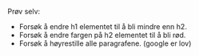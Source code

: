 Prøv selv:
- Forsøk å endre h1 elementet til å bli mindre enn h2.
- Forsøk å endre fargen på h2 elementet til å bli rød.
- Forsøk å høyrestille alle paragrafene. (google er lov)
